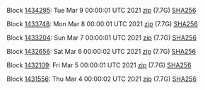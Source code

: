 Block [1434295](https://insight.dash.org/insight/block/000000000000001b77e5a6ef3777124f7e82eb3a19e492d447daeb69c95ee1c3): Tue Mar  9 00:00:01 UTC 2021 [zip](https://dash-bootstrap.ams3.digitaloceanspaces.com/mainnet/2021-03-09/bootstrap.dat.zip) (7.7G) [SHA256](https://dash-bootstrap.ams3.digitaloceanspaces.com/mainnet/2021-03-09/sha256.txt)

Block [1433748](https://insight.dash.org/insight/block/0000000000000004577ef34b9827060d7e68f8230103968fceba8333bc6025a9): Mon Mar  8 00:00:01 UTC 2021 [zip](https://dash-bootstrap.ams3.digitaloceanspaces.com/mainnet/2021-03-08/bootstrap.dat.zip) (7.7G) [SHA256](https://dash-bootstrap.ams3.digitaloceanspaces.com/mainnet/2021-03-08/sha256.txt)

Block [1433204](https://insight.dash.org/insight/block/000000000000000d55292703e04a5fce19c7e85b61be643d4747b537f384df79): Sun Mar  7 00:00:01 UTC 2021 [zip](https://dash-bootstrap.ams3.digitaloceanspaces.com/mainnet/2021-03-07/bootstrap.dat.zip) (7.7G) [SHA256](https://dash-bootstrap.ams3.digitaloceanspaces.com/mainnet/2021-03-07/sha256.txt)

Block [1432656](https://insight.dash.org/insight/block/000000000000000b7b3ea2a8396f282b2bcfb46e92af56db44328946c5afaed7): Sat Mar  6 00:00:02 UTC 2021 [zip](https://dash-bootstrap.ams3.digitaloceanspaces.com/mainnet/2021-03-06/bootstrap.dat.zip) (7.7G) [SHA256](https://dash-bootstrap.ams3.digitaloceanspaces.com/mainnet/2021-03-06/sha256.txt)

Block [1432109](https://insight.dash.org/insight/block/0000000000000004c378bc769b44f95a09d7b89d30363921de20ddf441dff4a2): Fri Mar  5 00:00:01 UTC 2021 [zip](https://dash-bootstrap.ams3.digitaloceanspaces.com/mainnet/2021-03-05/bootstrap.dat.zip) (7.7G) [SHA256](https://dash-bootstrap.ams3.digitaloceanspaces.com/mainnet/2021-03-05/sha256.txt)

Block [1431556](https://insight.dash.org/insight/block/000000000000001880056f508706453be5b5a8616a27aa8e49e9ff4232aaf6f6): Thu Mar  4 00:00:02 UTC 2021 [zip](https://dash-bootstrap.ams3.digitaloceanspaces.com/mainnet/2021-03-04/bootstrap.dat.zip) (7.7G) [SHA256](https://dash-bootstrap.ams3.digitaloceanspaces.com/mainnet/2021-03-04/sha256.txt)
